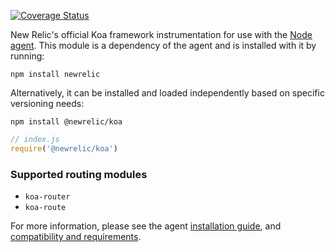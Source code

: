 [![Coverage Status][1]][2]

New Relic's official Koa framework instrumentation for use with the
[Node agent](https://github.com/newrelic/node-newrelic). This module is a
dependency of the agent and is installed with it by running:

```
npm install newrelic
```

Alternatively, it can be installed and loaded independently based on specific
versioning needs:

```
npm install @newrelic/koa
```
```js
// index.js
require('@newrelic/koa')
```

### Supported routing modules

- `koa-router`
- `koa-route`

For more information, please see the agent [installation guide][3], and
[compatibility and requirements][4].

[1]: https://coveralls.io/repos/github/newrelic/node-newrelic-koa/badge.svg?branch=master
[2]: https://coveralls.io/github/newrelic/node-newrelic-koa?branch=master
[3]: https://docs.newrelic.com/docs/agents/nodejs-agent/installation-configuration/install-nodejs-agent
[4]: https://docs.newrelic.com/docs/agents/nodejs-agent/getting-started/compatibility-requirements-nodejs-agent
